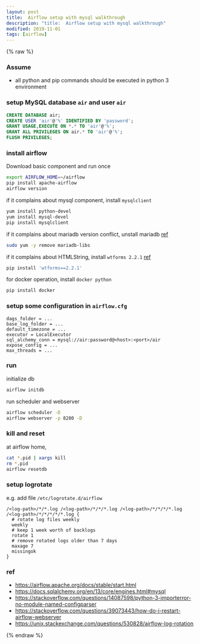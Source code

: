 ```yaml
---
layout: post
title:  Airflow setup with mysql walkthrough
description: "title:  Airflow setup with mysql walkthrough"
modified: 2019-11-01
tags: [airflow]
---
```


{% raw %}

### Assume

- all python and pip commands should be executed in python 3 environment

### setup MySQL database `air` and user `air` 

```sql
CREATE DATABASE air;
CREATE USER 'air'@'%' IDENTIFIED BY 'password';
GRANT USAGE,EXECUTE ON *.* TO 'air'@'%';
GRANT ALL PRIVILEGES ON air.* TO 'air'@'%';
FLUSH PRIVILEGES;
```

### install airflow

Download basic component and run once

```bash
export AIRFLOW_HOME=~/airflow
pip install apache-airflow
airflow version
```

if it complains about mysql component, install `mysqlclient`

```bash
yum install python-devel
yum install mysql-devel
pip install mysqlclient
```

if it complains about mariadb version conflict, unstall mariadb [ref](https://stackoverflow.com/a/41057656/3243108)

```bash
sudo yum -y remove mariadb-libs
```

if it complains about HTMLString, install `wtforms 2.2.1` [ref](https://stackoverflow.com/a/61364347/3243108)

```bash
pip install 'wtforms==2.2.1'
```

for docker operation, install `docker python`

```bash
pip install docker
```

### setup some configuration in `airflow.cfg`

```
dags_folder = ...
base_log_folder = ...
default_timezone = ...
executor = LocalExecutor
sql_alchemy_conn = mysql://air:password@<host>:<port>/air
expose_config = ...
max_threads = ...
```

### run

initialize db

```bash
airflow initdb
```

run scheduler and webserver

```bash
airflow scheduler -D
airflow webserver -p 8280 -D
```

### kill and reset

at airflow home,

```bash
cat *.pid | xargs kill
rm *.pid
airflow resetdb
```

### setup logrotate

e.g. add file `/etc/logrotate.d/airflow`

```
/<log-path>/*/*.log /<log-path>/*/*/*.log /<log-path>/*/*/*/*.log /<log-path>/*/*/*/*/*.log {
  # rotate log files weekly
  weekly
  # keep 1 week worth of backlogs
  rotate 1
  # remove rotated logs older than 7 days
  maxage 7
  missingok
}
```

### ref

- https://airflow.apache.org/docs/stable/start.html
- https://docs.sqlalchemy.org/en/13/core/engines.html#mysql
- https://stackoverflow.com/questions/14087598/python-3-importerror-no-module-named-configparser
- https://stackoverflow.com/questions/39073443/how-do-i-restart-airflow-webserver
- https://unix.stackexchange.com/questions/530828/airflow-log-rotation

{% endraw %}
